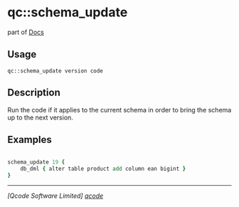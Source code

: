 qc::schema_update
=================

part of [Docs](.)

Usage
-----
`qc::schema_update version code`

Description
-----------
Run the code if it applies to the current schema in order to bring the schema up to the next version.

Examples
--------
```tcl

schema_update 19 {
    db_dml { alter table product add column ean bigint }
}


```

----------------------------------
*[Qcode Software Limited] [qcode]*

[qcode]: http://www.qcode.co.uk "Qcode Software"